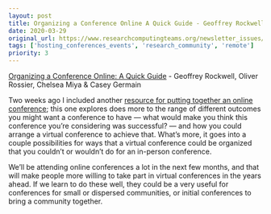 ```yaml
---
layout: post
title: Organizing a Conference Online A Quick Guide - Geoffrey Rockwell, Oliver Rossier, Chelsea Miya & Casey Germain
date: 2020-03-29
original_url: https://www.researchcomputingteams.org/newsletter_issues/0017
tags: ['hosting_conferences_events', 'research_community', 'remote']
priority: 3
---
```


<!-- markdownlint-disable MD033 -->
<!-- markdownlint-disable MD041 -->
<!-- markdownlint-disable MD049 -->

[Organizing a Conference Online: A Quick Guide](https://philosophi.ca/pmwiki.php/Main/OrganizingAConferenceOnline) - Geoffrey Rockwell, Oliver Rossier, Chelsea Miya & Casey Germain

Two weeks ago I included another [resource for putting together an online conference](https://docs.google.com/document/d/1EABkSzEdJk5cmMLETpSbXaeDXmFwcTz7SUXP_C3dN9k/edit#); this one explores does more to the range of different outcomes you might want a conference to have — what would make you think this conference you’re considering was successful? —  and how you could arrange a virtual conference to achieve that.  What’s more, it goes into a couple possibilities for ways that a virtual conference could be organized that you couldn’t or wouldn’t do for an in-person conference.

We’ll be attending online conferences a lot in the next few months, and that will make people more willing to take part in virtual conferences in the years ahead.  If we learn to do these well, they could be a very useful for conferences for small or dispersed communities, or initial conferences to bring a community together.

